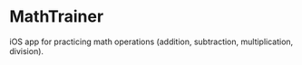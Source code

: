 # MathTrainer
iOS app for practicing math operations (addition, subtraction, multiplication, division).
